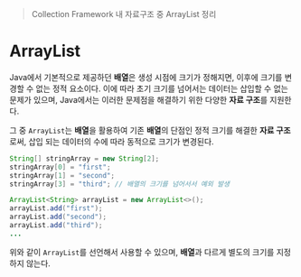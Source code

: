 > Collection Framework 내 자료구조 중 ArrayList 정리

# ArrayList
Java에서 기본적으로 제공하던 **배열**은 생성 시점에 크기가 정해지면, 이후에 크기를 변경할 수 없는 정적 요소이다. 이에 따라 초기 크기를 넘어서는 데이터는 삽입할 수 없는 문제가 있으며, Java에서는 이러한 문제점을 해결하기 위한 다양한 **자료 구조**를 지원한다.

그 중 `ArrayList`는 **배열**을 활용하여 기존 **배열**의 단점인 정적 크기를 해결한 **자료 구조** 로써, 삽입 되는 데이터의 수에 따라 동적으로 크기가 변경된다.

```java
String[] stringArray = new String[2];
stringArray[0] = "first";
stringArray[1] = "second";
stringArray[3] = "third"; // 배열의 크기를 넘어서서 예외 발생

ArrayList<String> arrayList = new ArrayList<>();
arrayList.add("first");
arrayList.add("second");
arrayList.add("third");
...

```

위와 같이 `ArrayList`를 선언해서 사용할 수 있으며, **배열**과 다르게 별도의 크기를 지정하지 않는다.